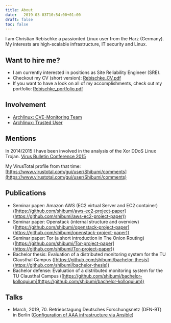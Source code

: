 ```yaml
---
title: About
date:   2019-03-03T10:54:00+01:00
draft: false
toc: false
---
```


I am Christian Rebischke a passionted Linux user from the Harz (Germany).
My interests are high-scalable infrastructure, IT security and Linux.

## Want to hire me?

* I am currently interested in positions as Site Reliability Engineer (SRE).
* Checkout my CV (short version): [Rebischke_CV.pdf](/storage/Rebischke_CV.pdf)
* If you want to have a look on all of my accomplishments, check out my portfolio: [Rebischke_portfolio.pdf](/storage/Rebischke_portfolio.pdf)

## Involvement

* [Archlinux: CVE-Monitoring Team](https://www.archlinux.org/people/support-staff/)
* [Archlinux: Trusted User](https://www.archlinux.org/people/trusted-users/)

## Mentions

In 2014/2015 I have been involved in the analysis of the Xor DDoS Linux Trojan.
[Virus Bulletin Conference 2015](/storage/KalnaiHorejsi-VB2015.pdf)

My VirusTotal profile from that time:
[https://www.virustotal.com/gui/user/Shibumi/comments](https://www.virustotal.com/gui/user/Shibumi/comments)

## Publications

* Seminar paper: Amazon AWS (EC2 virtual Server and EC2 container) ([https://github.com/shibumi/aws-ec2-project-paper](https://github.com/shibumi/aws-ec2-project-paper))
* Seminar paper: Openstack (internal structure and overview) ([https://github.com/shibumi/openstack-project-paper](https://github.com/shibumi/openstack-project-paper))
* Seminar paper: Tor (a short introduction in The Onion Routing) ([https://github.com/shibumi/Tor-project-paper](https://github.com/shibumi/Tor-project-paper))
* Bachelor thesis: Evaluation of a distributed monitoring system for the TU Clausthal Campus ([https://github.com/shibumi/bachelor-thesis](https://github.com/shibumi/bachelor-thesis))
* Bachelor defense: Evaluation of a distributed monitoring system for the TU Clausthal Campus ([https://github.com/shibumi/bachelor-kolloquium](https://github.com/shibumi/bachelor-kolloquium))


## Talks

* March, 2019, 70. Betriebstagung Deutsches Forschungsnetz (DFN-BT) in Berlin ([Configuration of AAA infrastructure via Ansible](/storage/freeradius_ansible.pdf))
